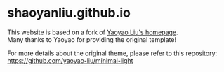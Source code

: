 # shaoyanliu.github.io

This website is based on a fork of [Yaoyao Liu's homepage](https://github.com/yaoyao-liu/yaoyao-liu.github.io).  
Many thanks to Yaoyao for providing the original template!

For more details about the original theme, please refer to this repository:  
<https://github.com/yaoyao-liu/minimal-light>